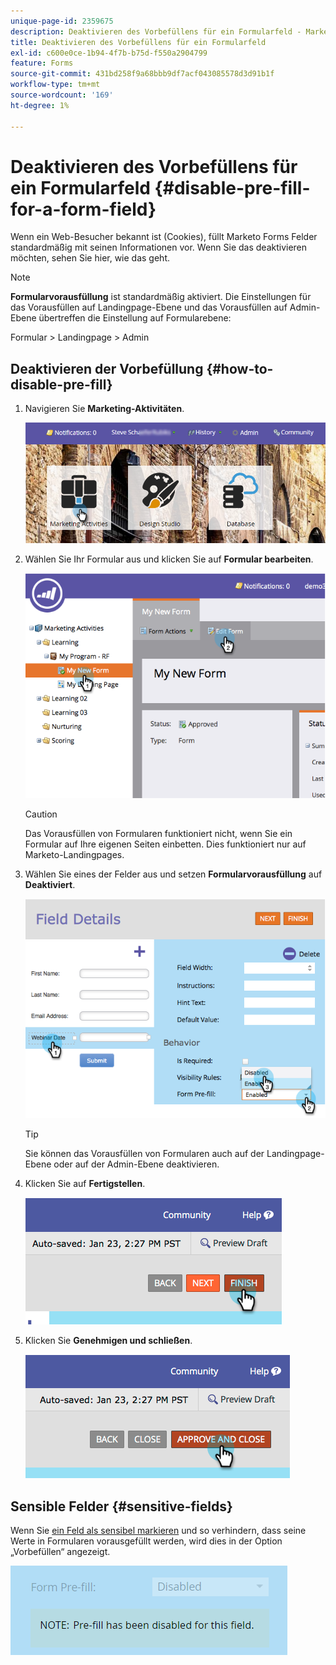```yaml
---
unique-page-id: 2359675
description: Deaktivieren des Vorbefüllens für ein Formularfeld - Marketo-Dokumente - Produktdokumentation
title: Deaktivieren des Vorbefüllens für ein Formularfeld
exl-id: c600e0ce-1b94-4f7b-b75d-f550a2904799
feature: Forms
source-git-commit: 431bd258f9a68bbb9df7acf043085578d3d91b1f
workflow-type: tm+mt
source-wordcount: '169'
ht-degree: 1%

---
```


# Deaktivieren des Vorbefüllens für ein Formularfeld {#disable-pre-fill-for-a-form-field}

Wenn ein Web-Besucher bekannt ist (Cookies), füllt Marketo Forms Felder standardmäßig mit seinen Informationen vor. Wenn Sie das deaktivieren möchten, sehen Sie hier, wie das geht.

>[!NOTE]
>
>**Formularvorausfüllung** ist standardmäßig aktiviert. Die Einstellungen für das Vorausfüllen auf Landingpage-Ebene und das Vorausfüllen auf Admin-Ebene übertreffen die Einstellung auf Formularebene:
>
>Formular > Landingpage > Admin

## Deaktivieren der Vorbefüllung {#how-to-disable-pre-fill}

1. Navigieren Sie **Marketing-Aktivitäten**.

   ![](assets/login-marketing-activities-7.png)

1. Wählen Sie Ihr Formular aus und klicken Sie auf **Formular bearbeiten**.

   ![](assets/image2014-9-15-14-3a26-3a46.png)

   >[!CAUTION]
   >
   >Das Vorausfüllen von Formularen funktioniert nicht, wenn Sie ein Formular auf Ihre eigenen Seiten einbetten. Dies funktioniert nur auf Marketo-Landingpages.

1. Wählen Sie eines der Felder aus und setzen **Formularvorausfüllung** auf **Deaktiviert**.

   ![](assets/image2014-9-15-14-3a26-3a54.png)

   >[!TIP]
   >
   >Sie können das Vorausfüllen von Formularen auch auf der Landingpage-Ebene oder auf der Admin-Ebene deaktivieren.

1. Klicken Sie auf **Fertigstellen**.

   ![](assets/image2014-9-15-14-3a27-3a1.png)

1. Klicken Sie **Genehmigen und schließen**.

   ![](assets/image2014-9-15-14-3a27-3a6.png)

## Sensible Felder {#sensitive-fields}

Wenn Sie [ein Feld als sensibel markieren](/help/marketo/product-docs/administration/field-management/mark-a-field-as-sensitive.md) und so verhindern, dass seine Werte in Formularen vorausgefüllt werden, wird dies in der Option „Vorbefüllen“ angezeigt.

![](assets/disable-pre-fill.png)